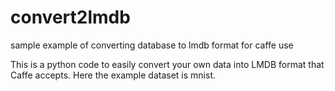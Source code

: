 # convert2lmdb
sample example of converting database to lmdb format for caffe use

This is a python code to easily convert your own data into LMDB format that Caffe accepts. 
Here the example dataset is mnist.
